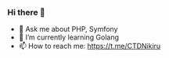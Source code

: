 ### Hi there 👋

- 💬 Ask me about PHP, Symfony
- 🌱 I’m currently learning Golang
- 📫 How to reach me: https://t.me/CTDNikiru
<!--
**CTDNikiru/CTDNikiru** is a ✨ _special_ ✨ repository because its `README.md` (this file) appears on your GitHub profile.

Here are some ideas to get you started:

- 🔭 I’m currently working on ...
- 🌱 I’m currently learning ...
- 👯 I’m looking to collaborate on ...
- 🤔 I’m looking for help with ...
- 💬 Ask me about ...
- 📫 How to reach me: ...
- 😄 Pronouns: ...
- ⚡ Fun fact: ...
-->
